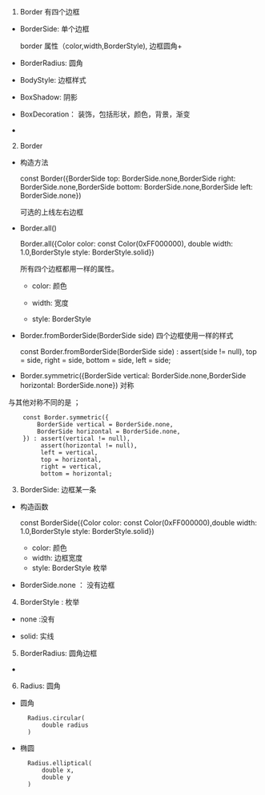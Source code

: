 1. Border 有四个边框

+ BorderSide: 单个边框

   border 属性（color,width,BorderStyle), 边框圆角+
 
+ BorderRadius: 圆角

+ BodyStyle: 边框样式

+ BoxShadow: 阴影

+ BoxDecoration： 装饰，包括形状，颜色，背景，渐变

+ 

2.  Border 

+ 构造方法

   const Border({BorderSide top: BorderSide.none,BorderSide right: BorderSide.none,BorderSide bottom: BorderSide.none,BorderSide left: BorderSide.none})

   可选的上线左右边框

+ Border.all()

   Border.all({Color color: const Color(0xFF000000),
double width: 1.0,BorderStyle style: BorderStyle.solid})

    所有四个边框都用一样的属性。

    + color: 颜色

    + width: 宽度

    + style: BorderStyle

+ Border.fromBorderSide(BorderSide side) 四个边框使用一样的样式

    const Border.fromBorderSide(BorderSide side)
    : assert(side != null),
      top = side,
      right = side,
      bottom = side,
      left = side;

+ Border.symmetric({BorderSide vertical: BorderSide.none,BorderSide horizontal: BorderSide.none}) 对称

与其他对称不同的是 ；

        const Border.symmetric({
            BorderSide vertical = BorderSide.none,
            BorderSide horizontal = BorderSide.none,
        }) : assert(vertical != null),
             assert(horizontal != null),
             left = vertical,
             top = horizontal,
             right = vertical,
             bottom = horizontal;

3. BorderSide: 边框某一条

+ 构造函数

    const BorderSide({Color color: const Color(0xFF000000),double width: 1.0,BorderStyle style: BorderStyle.solid})

    + color: 颜色
    + width: 边框宽度
    + style: BorderStyle 枚举

+ BorderSide.none ： 没有边框

4. BorderStyle : 枚举

+ none :没有

+ solid: 实线

5. BorderRadius: 圆角边框

+ 

6. Radius: 圆角

+ 圆角

        Radius.circular(
            double radius
        )

+ 椭圆

        Radius.elliptical(
            double x,
            double y
        )